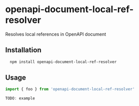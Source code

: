 # openapi-document-local-ref-resolver

Resolves local references in OpenAPI document


## Installation 

```bash 
  npm install openapi-document-local-ref-resolver
```
    
## Usage

```ts
import { foo } from 'openapi-document-local-ref-resolver'

TODO: example
```
